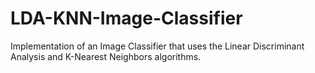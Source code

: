 LDA-KNN-Image-Classifier
========================

Implementation of an Image Classifier that uses the Linear Discriminant Analysis and K-Nearest Neighbors algorithms.
